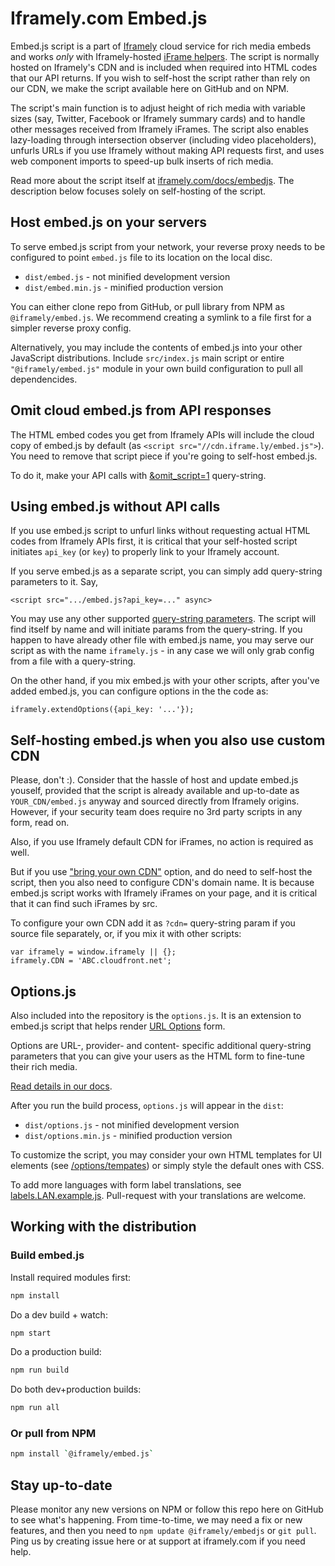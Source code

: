 # Iframely.com Embed.js

Embed.js script is a part of [Iframely](https://iframely.com) cloud service for rich media embeds and works *only* with Iframely-hosted [iFrame helpers](https://iframely.com/docs/iframes). The script is normally hosted on Iframely's CDN and is included when required into HTML codes that our API returns. If you wish to self-host the script rather than rely on our CDN, we make the script available here on GitHub and on NPM. 

The script's main function is to adjust height of rich media with variable sizes (say, Twitter, Facebook or Iframely summary cards) and to handle other messages received from Iframely iFrames. The script also enables lazy-loading through intersection observer (including video placeholders), unfurls URLs if you use Iframely without making API requests first, and uses web component imports to speed-up bulk inserts of rich media.

Read more about the script itself at [iframely.com/docs/embedjs](https://iframely.com/docs/embedjs). The description below focuses solely on self-hosting of the script.


## Host embed.js on your servers

To serve embed.js script from your network, your reverse proxy needs to be configured to point `embed.js` file to its location on the local disc.

* `dist/embed.js` - not minified development version
* `dist/embed.min.js` - minified production version

You can either clone repo from GitHub, or pull library from NPM as `@iframely/embed.js`. We recommend creating a symlink to a file first for a simpler reverse proxy config.

Alternatively, you may include the contents of embed.js into your other JavaScript distributions. Include `src/index.js` main script or entire `"@iframely/embed.js"` module in your own build configuration to pull all dependencides.


## Omit cloud embed.js from API responses

The HTML embed codes you get from Iframely APIs will include the cloud copy of embed.js by default (as `<script src="//cdn.iframe.ly/embed.js">`). You need to remove that script piece if you're going to self-host embed.js. 

To do it, make your API calls with [&omit_script=1](https://iframely.com/docs/omit-script) query-string.


## Using embed.js without API calls

If you use embed.js script to unfurl links without requesting actual HTML codes from Iframely APIs first, it is critical that your self-hosted script initiates  `api_key` (or `key`) to properly link to your Iframely account.

If you serve embed.js as a separate script, you can simply add query-string parameters to it. Say, 

	<script src=".../embed.js?api_key=..." async>

You may use any other supported [query-string parameters](https://iframely.com/docs/parameters). The script will find itself by name and will initiate params from the query-string. If you happen to have already other file with embed.js name, you may serve our script as with the name `iframely.js` - in any case we will only grab config from a file with a query-string.


On the other hand, if you mix embed.js with your other scripts, after you've added embed.js, you can configure options in the the code as:

	iframely.extendOptions({api_key: '...'});



## Self-hosting embed.js when you also use custom CDN

Please, don't :). Consider that the hassle of host and update embed.js youself, provided that the script is already available and up-to-date as `YOUR_CDN/embed.js` anyway and sourced directly from Iframely origins. However, if your security team does require no 3rd party scripts in any form, read on.

Also, if you use Iframely default CDN for iFrames, no action is required as well. 

But if you use ["bring your own CDN"](https://iframely.com/docs/cdn) option, and do need to self-host the script, then you also need to configure CDN's domain name. It is because embed.js script works with Iframely iFrames on your page, and it is critical that it can find such iFrames by src.

To configure your own CDN add it as `?cdn=` query-string param if you source file separately, or, if you mix it with other scripts:

	var iframely = window.iframely || {};
	iframely.CDN = 'ABC.cloudfront.net';



## Options.js

Also included into the repository is the `options.js`. It is an extension to embed.js script that helps render [URL Options](https://iframely.com/docs/options) form. 

Options are URL-, provider- and content- specific additional query-string parameters that you can give your users as the HTML form to fine-tune their rich media. 

[Read details in our docs](https://iframely.com/docs/options).

After you run the build process, `options.js` will appear in the `dist`:

* `dist/options.js` - not minified development version
* `dist/options.min.js` - minified production version

To customize the script, you may consider your own HTML templates for UI elements (see [/options/tempates](https://github.com/itteco/embedjs/tree/master/src/options/templates)) or simply style the default ones with CSS. 

To add more languages with form label translations, see [labels.LAN.example.js](https://github.com/itteco/embedjs/tree/master/src/options/lang/labels.LAN.example.js). Pull-request with your translations are welcome.



## Working with the distribution

### Build embed.js

Install required modules first:

```bash
npm install
```

Do a dev build + watch:

```bash
npm start
```

Do a production build:

```bash
npm run build
```

Do both dev+production builds:

```bash
npm run all
```

### Or pull from NPM

```bash
npm install `@iframely/embed.js`
```

## Stay up-to-date

Please monitor any new versions on NPM or follow this repo here on GitHub to see what's happening. From time-to-time, we may need a fix or new features, and then you need to `npm update @iframely/embedjs` or `git pull`. Ping us by creating issue here or at support at iframely.com if you need help.